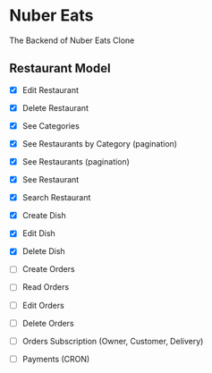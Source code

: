 # Nuber Eats

The Backend of Nuber Eats Clone

## Restaurant Model

- [x] Edit Restaurant
- [x] Delete Restaurant
- [x] See Categories
- [x] See Restaurants by Category (pagination)

- [x] See Restaurants (pagination)
- [x] See Restaurant
- [x] Search Restaurant

- [x] Create Dish
- [x] Edit Dish
- [x] Delete Dish

- [ ] Create Orders
- [ ] Read Orders
- [ ] Edit Orders
- [ ] Delete Orders

- [ ] Orders Subscription (Owner, Customer, Delivery)
- [ ] Payments (CRON)
